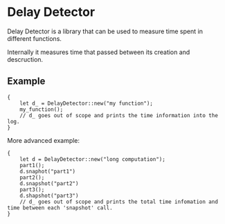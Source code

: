 # Delay Detector

Delay Detector is a library that can be used to measure time spent in different functions.

Internally it measures time that passed between its creation and descruction.

## Example
```
{
    let d_ = DelayDetector::new("my function");
    my_function();
    // d_ goes out of scope and prints the time information into the log.
}

```

More advanced example:

```
{
    let d = DelayDetector::new("long computation");
    part1();
    d.snaphot("part1")
    part2();
    d.snapshot("part2")
    part3();
    d.shapshot("part3")
    // d_ goes out of scope and prints the total time infomation and time between each 'snapshot' call.
}
```
